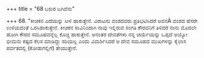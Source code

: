 +++
title = "68 ಬಸುರ ಬಗಿವೆನು"

+++
68. "ಕೀಚಕನ ಎದೆಯನ್ನು ಸೀಳಿ ಹಾಕುತ್ತೇನೆ. ವಿರಾಟನು ವಂಶದವರು ಪ್ರತಿಭಟಿಸಿದರೆ ಅವನÀ ವಂಶದ ಹೆಸರೇ ಉಳಿಯದಂತೆ ಒರಸಿಹಾಕುತ್ತೇನೆ. ಕೀಚಕನ ಸಾವಿನಿಂದಾಗಿ ನಾವು ಇಲ್ಲಿರುವ ಸಂಗತಿ ಕೌರವನಿಗೆ ತಿಳಿದರೆ ನಾನು ಮೊದಲೇ ಹೋಗಿ ಕೌರವ ಸಮೂಹವನ್ನೆಲ್ಲ ಕೊಚ್ಚಿ ಹಾಕುತ್ತೇನೆ. ಅನಂತರ ದೇವತೆಗಳು ನನ್ನ ಚರ್ಯೆಯನ್ನು ಒಪ್ಪದೆ ಅಯ್ಯೋ ಭೀಮನು ಕಷ್ಟದ ಕೆಲಸ ಮಾಡಿದ್ದು ಸರಿಯಲ್ಲ ಎಂದು ವಿಮರ್ಶಿಸಿದರೆ ಆ ದೇವ ಸಮೂಹದ ಮುಖಗಳನ್ನು ಕೈಲಾಸ ಪರ್ವತದಲ್ಲಿ (ಕೋಡುಗಲ್ಲಿಗೆ) ತೇಯುತ್ತೇನೆ.
